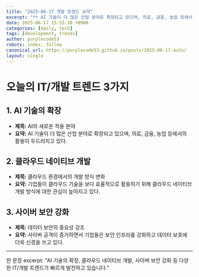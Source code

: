 ```yaml
---
title: "2025-06-17 개발 트렌드 요약"
excerpt: "** AI 기술이 더 많은 산업 분야로 확장되고 있으며, 의료, 금융, 농업 등에서의 활용이 두드러지고 있다."
date: 2025-06-17 15:53:10 +0900
categories: [daily, tech]
tags: [development, trends]
author: purplecode53
robots: index, follow
canonical_url: https://purplecode53.github.io/posts/2025-06-17-auto/
layout: single
---
```


# 오늘의 IT/개발 트렌드 3가지

## 1. AI 기술의 확장
- **제목:** AI의 새로운 적용 분야
- **요약:** AI 기술이 더 많은 산업 분야로 확장되고 있으며, 의료, 금융, 농업 등에서의 활용이 두드러지고 있다.

## 2. 클라우드 네이티브 개발
- **제목:** 클라우드 환경에서의 개발 방식 변화
- **요약:** 기업들이 클라우드 기술을 보다 효율적으로 활용하기 위해 클라우드 네이티브 개발 방식에 대한 관심이 높아지고 있다.

## 3. 사이버 보안 강화
- **제목:** 데이터 보안의 중요성 강조
- **요약:** 사이버 공격이 증가하면서 기업들은 보안 인프라를 강화하고 데이터 보호에 더욱 신경을 쓰고 있다.

---

한 문장 excerpt: "AI 기술의 확장, 클라우드 네이티브 개발, 사이버 보안 강화 등 다양한 IT/개발 트렌드가 빠르게 발전하고 있습니다."